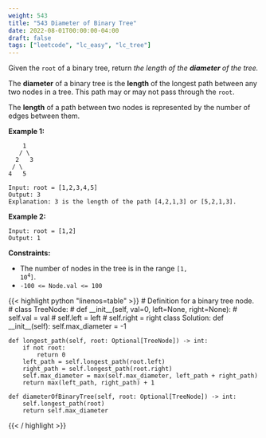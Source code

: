 ```yaml
---
weight: 543
title: "543 Diameter of Binary Tree"
date: 2022-08-01T00:00:00-04:00
draft: false
tags: ["leetcode", "lc_easy", "lc_tree"]
---
```


Given the `root` of a binary tree, return _the length of the **diameter** of the tree._

The **diameter** of a binary tree is the **length** of the longest path between any two nodes in a tree. This path may or may not pass through the `root`.

The **length** of a path between two nodes is represented by the number of edges between them.

**Example 1:**
```
    1
   / \
  2   3
 / \
4   5

Input: root = [1,2,3,4,5]
Output: 3
Explanation: 3 is the length of the path [4,2,1,3] or [5,2,1,3].
```
**Example 2:**
```
Input: root = [1,2]
Output: 1
```

**Constraints:**
- The number of nodes in the tree is in the range <code>[1, 10<sup>4</sup>]</code>.
- `-100 <= Node.val <= 100`

<div class="tabs"></div>
<div class="tab-content">
<div id="python" class="lang">
{{< highlight python "linenos=table" >}}
# Definition for a binary tree node.
# class TreeNode:
#     def __init__(self, val=0, left=None, right=None):
#         self.val = val
#         self.left = left
#         self.right = right
class Solution:
    def __init__(self):
        self.max_diameter = -1
    
    def longest_path(self, root: Optional[TreeNode]) -> int:
        if not root:
            return 0
        left_path = self.longest_path(root.left)
        right_path = self.longest_path(root.right)
        self.max_diameter = max(self.max_diameter, left_path + right_path)
        return max(left_path, right_path) + 1
    
    def diameterOfBinaryTree(self, root: Optional[TreeNode]) -> int:
        self.longest_path(root)
        return self.max_diameter
{{< / highlight >}}
</div>
</div>
